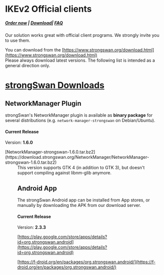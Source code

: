 # IKEv2 Official clients

##### [Order now](https://panel.puqcloud.com/index.php?rp=/store/puqvpn) | [Download](https://download.puqcloud.com/cp/puqvpncp/)| [FAQ](https://faq.puqcloud.com)

Our solution works great with official client programs. We strongly invite you to use them.

You can download from the [https://www.strongswan.org/download.html](https://www.strongswan.org/download.html)  
Please always download latest versions. The following list is intended as a general direction only.

# [strongSwan Downloads](https://download.strongswan.org/)

## NetworkManager Plugin

strongSwan's NetworkManager plugin is available as **binary package** for several distributions (e.g. `network-manager-strongswan` on Debian/Ubuntu).

#### Current Release

Version: **1.6.0**

<dl class="releases is-flex-grow-1" id="bkmrk-networkmanager-stron"><dt>[NetworkManager-strongswan-1.6.0.tar.bz2](https://download.strongswan.org/NetworkManager/NetworkManager-strongswan-1.6.0.tar.bz2)</dt><dd>This version supports GTK 4 (in addition to GTK 3), but doesn't support compiling against libnm-glib anymore.

## Android App

The strongSwan Android app can be installed from App stores, or manually by downloading the APK from our download server.

#### Current Release

Version: **2.3.3**

[https://play.google.com/store/apps/details?id=org.strongswan.android](https://play.google.com/store/apps/details?id=org.strongswan.android)

[https://f-droid.org/en/packages/org.strongswan.android/](https://f-droid.org/en/packages/org.strongswan.android/)

</dd></dl>